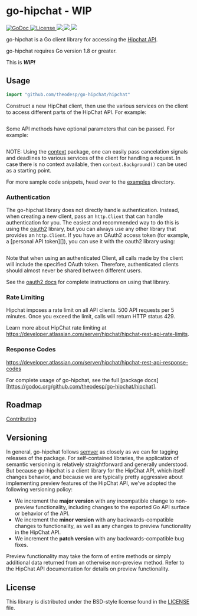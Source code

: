 # go-hipchat - WIP #

<a href="https://godoc.org/github.com/theodesp/go-hipchat">
<img src="https://godoc.org/github.com/theodesp/go-hipchat/hipchat?status.svg" alt="GoDoc">
</a>

<a href="https://opensource.org/licenses/BSD-3-Clause" rel="nofollow">
<img src="https://img.shields.io/github/license/mashape/apistatus.svg" alt="License"/>
</a>

<a href="https://travis-ci.org/theodesp/go-hipchat" rel="nofollow">
<img src="https://travis-ci.org/theodesp/go-hipchat.svg?branch=master" />
</a>

<a href="https://codecov.io/gh/theodesp/go-hipchat">
  <img src="https://codecov.io/gh/theodesp/go-hipchat/branch/master/graph/badge.svg" />
</a>

<a href="https://goreportcard.com/report/github.com/theodesp/go-hipchat">
  <img src="https://goreportcard.com/badge/github.com/theodesp/go-hipchat" />
</a>


go-hipchat is a Go client library for accessing the [Hipchat API](https://developer.atlassian.com/server/hipchat/about-the-hipchat-rest-api/).

go-hipchat requires Go version 1.8 or greater.


This is ***WIP!***


## Usage ##

```go
import "github.com/theodesp/go-hipchat/hipchat"
```

Construct a new HipChat client, then use the various services on the client to
access different parts of the HipChat API. For example:

```go

```

Some API methods have optional parameters that can be passed. For example:

```go

```

NOTE: Using the [context](https://godoc.org/context) package, one can easily
pass cancelation signals and deadlines to various services of the client for
handling a request. In case there is no context available, then `context.Background()`
can be used as a starting point.

For more sample code snippets, head over to the
[examples](https://github.com/theodesp/go-hipchat/tree/master/examples) directory.

### Authentication ###

The go-hipchat library does not directly handle authentication. Instead, when
creating a new client, pass an `http.Client` that can handle authentication for
you. The easiest and recommended way to do this is using the [oauth2][]
library, but you can always use any other library that provides an
`http.Client`. If you have an OAuth2 access token (for example, a [personal
API token][]), you can use it with the oauth2 library using:

```go

```

Note that when using an authenticated Client, all calls made by the client will
include the specified OAuth token. Therefore, authenticated clients should
almost never be shared between different users.

See the [oauth2 docs][] for complete instructions on using that library.


### Rate Limiting ###

Hipchat imposes a rate limit on all API clients. 500 API requests per 5 minutes. 
Once you exceed the limit, calls will return HTTP status 429.

Learn more about HipChat rate limiting at
https://developer.atlassian.com/server/hipchat/hipchat-rest-api-rate-limits.

### Response Codes ###

https://developer.atlassian.com/server/hipchat/hipchat-rest-api-response-codes


For complete usage of go-hipchat, see the full [package docs][https://godoc.org/github.com/theodesp/go-hipchat/hipchat].

[HipChat API]: https://developer.atlassian.com/server/hipchat/about-the-hipchat-rest-api/
[oauth2]: https://github.com/golang/oauth2
[oauth2 docs]: https://godoc.org/golang.org/x/oauth2

## Roadmap ##

[Contributing](./CONTRIBUTING)

## Versioning ##

In general, go-hipchat follows [semver](https://semver.org/) as closely as we
can for tagging releases of the package. For self-contained libraries, the
application of semantic versioning is relatively straightforward and generally
understood. But because go-hipchat is a client library for the HipChat API, which
itself changes behavior, and because we are typically pretty aggressive about
implementing preview features of the HipChat API, we've adopted the following
versioning policy:

* We increment the **major version** with any incompatible change to
	non-preview functionality, including changes to the exported Go API surface
	or behavior of the API.
* We increment the **minor version** with any backwards-compatible changes to
	functionality, as well as any changes to preview functionality in the HipChat
	API.
* We increment the **patch version** with any backwards-compatible bug fixes.

Preview functionality may take the form of entire methods or simply additional
data returned from an otherwise non-preview method. Refer to the HipChat API
documentation for details on preview functionality.

## License ##

This library is distributed under the BSD-style license found in the [LICENSE](./LICENSE)
file.